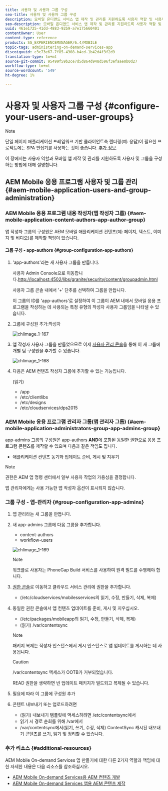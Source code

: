 ```yaml
---
title: 사용자 및 사용자 그룹 구성
seo-title: 사용자 및 사용자 그룹 구성
description: 모바일 온디맨드 서비스 앱 제작 및 관리를 지원하도록 사용자 역할 및 사용자 및 그룹을 구성하는 방법에 대해 이해하려면 이 페이지를 따르십시오.
seo-description: 모바일 온디맨드 서비스 앱 제작 및 관리를 지원하도록 사용자 역할 및 사용자 및 그룹을 구성하는 방법에 대해 이해하려면 이 페이지를 따르십시오.
uuid: 461e1725-41dd-4883-92b9-a7e175660401
contentOwner: User
content-type: reference
products: SG_EXPERIENCEMANAGER/6.4/MOBILE
topic-tags: administering-on-demand-services-app
discoiquuid: c3c73e67-7f85-4308-b4cd-1b42d4f3f2d9
translation-type: tm+mt
source-git-commit: 95499f59b2ce7d5d864d948d596f3efaae0b0d27
workflow-type: tm+mt
source-wordcount: '549'
ht-degree: 1%

---
```



# 사용자 및 사용자 그룹 구성 {#configure-your-users-and-user-groups}

>[!NOTE]
>
>단일 페이지 애플리케이션 프레임워크 기반 클라이언트측 렌더링(예: 응답)이 필요한 프로젝트에는 SPA 편집기를 사용하는 것이 좋습니다. [추가 정보](/help/sites-developing/spa-overview.md).

이 장에서는 사용자 역할과 모바일 앱 제작 및 관리를 지원하도록 사용자 및 그룹을 구성하는 방법에 대해 설명합니다.

## AEM Mobile 응용 프로그램 사용자 및 그룹 관리 {#aem-mobile-application-users-and-group-administration}

### AEM Mobile 응용 프로그램 내용 작성자(앱 작성자 그룹) {#aem-mobile-application-content-authors-app-author-group}

앱 작성자 그룹의 구성원은 AEM 모바일 애플리케이션 컨텐츠(예: 페이지, 텍스트, 이미지 및 비디오)를 제작할 책임이 있습니다.

#### 그룹 구성 - app-authors {#group-configuration-app-authors}

1. &#39;app-authors&#39;라는 새 사용자 그룹을 만듭니다.

   사용자 Admin Console으로 이동합니다.[http://localhost:4502/libs/granite/security/content/groupadmin.html](http://localhost:4502/libs/granite/security/content/groupadmin.html)

   사용자 그룹 콘솔 내에서 &#39;+&#39; 단추를 선택하여 그룹을 만듭니다.

   이 그룹의 ID를 &#39;app-authors&#39;로 설정하여 이 그룹이 AEM 내에서 모바일 응용 프로그램을 작성하는 데 사용되는 특정 유형의 작성자 사용자 그룹임을 나타낼 수 있습니다.

1. 그룹에 구성원 추가:작성자

   ![chlimage_1-167](assets/chlimage_1-167.png)

1. 앱 작성자 사용자 그룹을 만들었으므로 이제 [사용자 관리 콘솔](http://localhost:4502/libs/granite/security/content/useradmin.md)을 통해 이 새 그룹에 개별 팀 구성원을 추가할 수 있습니다.

   ![chlimage_1-168](assets/chlimage_1-168.png)

1. 다음은 AEM 컨텐츠 작성자 그룹에 추가할 수 있는 기능입니다.

   (읽기)

   * /app
   * /etc/clientlibs
   * /etc/designs
   * /etc/cloudservices/dps2015

### AEM Mobile 응용 프로그램 관리자 그룹(앱 관리자 그룹) {#aem-mobile-application-administrators-group-app-admins-group}

app-admins 그룹의 구성원은 app-authors **AND**&#x200B;에 포함된 동일한 권한으로 응용 프로그램 콘텐츠를 제작할 수 있으며 다음과 같은 책임도 집니다.

* 애플리케이션 컨텐츠 동기화 업데이트 준비, 게시 및 지우기

>[!NOTE]
>
>권한은 AEM 앱 명령 센터에서 일부 사용자 작업의 가용성을 결정합니다.
>
>앱 관리자에게는 사용 가능한 앱 작성자 옵션이 표시되지 않습니다.

### 그룹 구성 - 앱-관리자 {#group-configuration-app-admins}

1. 앱 관리라는 새 그룹을 만듭니다.
1. 새 app-admins 그룹에 다음 그룹을 추가합니다.

   * content-authors
   * workflow-users

   ![chlimage_1-169](assets/chlimage_1-169.png)

   >[!NOTE]
   >
   >워크플로 사용자는 PhoneGap Build 서비스를 사용하여 원격 빌드를 수행해야 합니다.

1. [권한 콘솔](http://localhost:4502/useradmin)로 이동하고 클라우드 서비스 관리에 권한을 추가합니다.

   * (/etc/cloudservices/mobilesservices의 읽기, 수정, 만들기, 삭제, 복제)

1. 동일한 권한 콘솔에서 앱 컨텐츠 업데이트를 준비, 게시 및 지우십시오.

   * (/etc/packages/mobileapp의 읽기, 수정, 만들기, 삭제, 복제)
   * (읽기) /var/contentsync

   >[!NOTE]
   >
   >패키지 복제는 작성자 인스턴스에서 게시 인스턴스로 앱 업데이트를 게시하는 데 사용됩니다.

   >[!CAUTION]
   >
   >/var/contentsync 액세스가 OOTB가 거부되었습니다.
   >
   >READ 권한을 생략하면 빈 업데이트 패키지가 빌드되고 복제될 수 있습니다.

1. 필요에 따라 이 그룹에 구성원 추가
1. 콘텐트 내보내기 또는 업로드하려면

   * (읽기) 내보내기 템플릿에 액세스하려면 /etc/contentsync에서
   * 읽기 시 경로 순회를 위해 /var에서
   * /var/contentsync에서(읽기, 쓰기, 수정, 삭제) ContentSync 캐시된 내보내기 콘텐츠를 쓰기, 읽기 및 정리할 수 있습니다.

### 추가 리소스 {#additional-resources}

AEM Mobile On-demand Services 앱 만들기에 대한 다른 2가지 역할과 책임에 대한 자세한 내용은 다음 리소스를 참조하십시오.

* [AEM Mobile On-demand Services용 AEM 컨텐츠 개발](/help/mobile/aem-mobile-on-demand.md)
* [AEM Mobile On-demand Services 앱용 AEM 콘텐츠 제작](/help/mobile/mobile-apps-ondemand.md)
